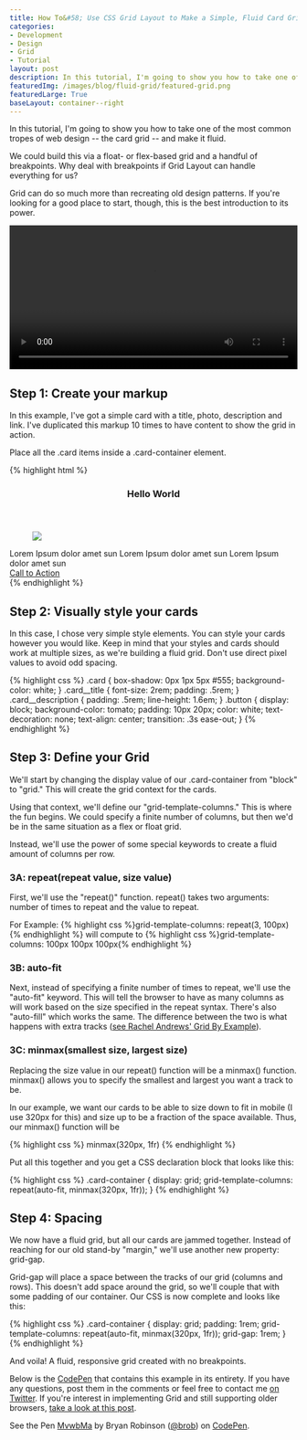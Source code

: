```yaml
---
title: How To&#58; Use CSS Grid Layout to Make a Simple, Fluid Card Grid
categories:
- Development
- Design
- Grid
- Tutorial
layout: post
description: In this tutorial, I'm going to show you how to take one of the most common tropes of web design -- the card grid -- and make it fluid. 
featuredImg: /images/blog/fluid-grid/featured-grid.png
featuredLarge: True
baseLayout: container--right
---
```


In this tutorial, I'm going to show you how to take one of the most common tropes of web design -- the card grid -- and make it fluid. 

We could build this via a float- or flex-based grid and a handful of breakpoints. Why deal with breakpoints if Grid Layout can handle everything for us?

Grid can do so much more than recreating old design patterns. If you're looking for a good place to start, though, this is the best introduction to its power.

<div class="pull-2">
<video autoplay loop style="width: 100%;">
  <source src="/files/fluid-grid-vid.mp4" type="video/mp4">
</video>

<!-- <img src="/images/blog/fluid-grid/fluid-grid.gif" alt="Fluid Grid gif"> -->
</div>

## Step 1: Create your markup

In this example, I've got a simple card with a title, photo, description and link. I've duplicated this markup 10 times to have content to show the grid in action.

Place all the .card items inside a .card-container element.

<div class="pull-1">
{% highlight html %}
<section class="card-container">
    <article class="card">
        <header class="card__title">
            <h3>Hello World</h3>
        </header>
        <figure class="card__thumbnail">
            <img src="http://placekitten.com/700/287">
        </figure>
        <main class="card__description">
            Lorem Ipsum dolor amet sun Lorem Ipsum dolor amet sun Lorem Ipsum dolor amet sun
        </main>
        <a href="#" class="button">Call to Action</a>
    </article>
</section>
{% endhighlight %}
</div>

## Step 2: Visually style your cards

In this case, I chose very simple style elements. You can style your cards however you would like. Keep in mind that your styles and cards should work at multiple sizes, as we're building a fluid grid. Don't use direct pixel values to avoid odd spacing.

{% highlight css %}
.card {
    box-shadow: 0px 1px 5px #555;
    background-color: white;
}
.card__title {
    font-size: 2rem;
    padding: .5rem;
}
.card__description {
    padding: .5rem;
    line-height: 1.6em;
}
.button {
    display: block;
    background-color: tomato;
    padding: 10px 20px;
    color: white;
    text-decoration: none;
    text-align: center;
    transition: .3s ease-out;
}
{% endhighlight %}

## Step 3: Define your Grid

We'll start by changing the display value of our .card-container from "block" to "grid." This will create the grid context for the cards.

Using that context, we'll define our "grid-template-columns." This is where the fun begins. We could specify a finite number of columns, but then we'd be in the same situation as a flex or float grid.

Instead, we'll use the power of some special keywords to create a fluid amount of columns per row.

### 3A: repeat(repeat value, size value)

First, we'll use the "repeat()" function. repeat() takes two arguments: number of times to repeat and the value to repeat.

For Example:
{% highlight css %}grid-template-columns: repeat(3, 100px){% endhighlight %}
will compute to
{% highlight css %}grid-template-columns: 100px 100px 100px{% endhighlight %}

### 3B: auto-fit

Next, instead of specifying a finite number of times to repeat, we'll use the "auto-fit" keyword. This will tell the browser to have as many columns as will work based on the size specified in the repeat syntax. There's also "auto-fill" which works the same. The difference between the two is what happens with extra tracks ([see Rachel Andrews' Grid By Example](https://gridbyexample.com/examples/example37/)).

### 3C: minmax(smallest size, largest size)

Replacing the size value in our repeat() function will be a minmax() function. minmax() allows you to specify the smallest and largest you want a track to be.

In our example, we want our cards to be able to size down to fit in mobile (I use 320px for this) and size up to be a fraction of the space available. Thus, our minmax() function will be

{% highlight css %}
minmax(320px, 1fr)
{% endhighlight %}

Put all this together and you get a CSS declaration block that looks like this:

{% highlight css %}
.card-container {
    display: grid;
    grid-template-columns: repeat(auto-fit, minmax(320px, 1fr));
}
{% endhighlight %}

## Step 4: Spacing

We now have a fluid grid, but all our cards are jammed together. Instead of reaching for our old stand-by "margin," we'll use another new property: grid-gap.

Grid-gap will place a space between the tracks of our grid (columns and rows). This doesn't add space around the grid, so we'll couple that with some padding of our container. Our CSS is now complete and looks like this:

{% highlight css %}
.card-container {
    display: grid;
    padding: 1rem;
    grid-template-columns: repeat(auto-fit, minmax(320px, 1fr));
    grid-gap: 1rem;
}
{% endhighlight %}

And voila! A fluid, responsive grid created with no breakpoints.

Below is the [CodePen](https://codepen.io/brob/pen/MvwbMa?editors=1100) that contains this example in its entirety. If you have any questions, post them in the comments or feel free to contact me [on Twitter](http://twitter.com/brob/). If you're interest in implementing Grid and still supporting older browsers, [take a look at this post](/blog/2017/01/18/your-code-should-fall-forward/).

<p data-height="500" data-theme-id="26704" data-slug-hash="MvwbMa" data-default-tab="result" data-user="brob" data-embed-version="2" data-pen-title="MvwbMa" class="codepen">See the Pen <a href="https://codepen.io/brob/pen/MvwbMa/">MvwbMa</a> by Bryan Robinson (<a href="https://codepen.io/brob">@brob</a>) on <a href="https://codepen.io">CodePen</a>.</p>
<script async src="https://production-assets.codepen.io/assets/embed/ei.js"></script>
